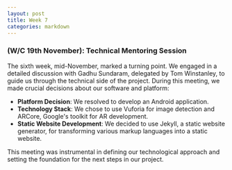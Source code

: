 ```yaml
---
layout: post
title: Week 7
categories: markdown
---
```


### (W/C 19th November): Technical Mentoring Session ###

The sixth week, mid-November, marked a turning point. We engaged in a detailed discussion with Gadhu Sundaram, delegated by Tom Winstanley, to guide us through the technical side of the project. During this meeting, we made crucial decisions about our software and platform:

- **Platform Decision**: We resolved to develop an Android application.
- **Technology Stack**: We chose to use Vuforia for image detection and ARCore, Google's toolkit for AR development.
- **Static Website Development**: We decided to use Jekyll, a static website generator, for transforming various markup languages into a static website.

This meeting was instrumental in defining our technological approach and setting the foundation for the next steps in our project.